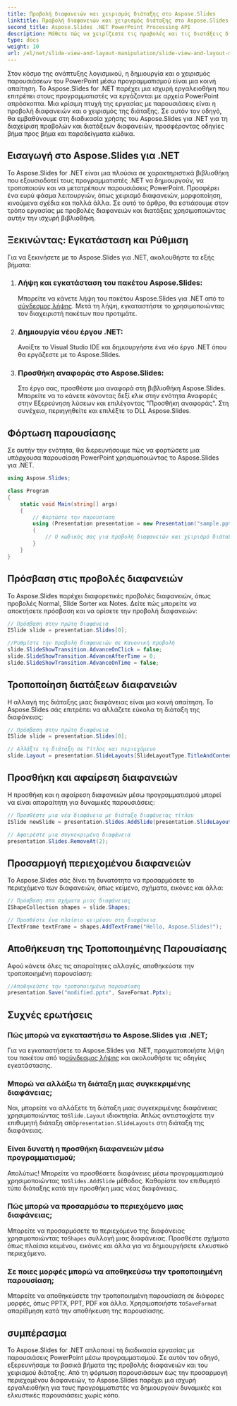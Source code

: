 ```yaml
---
title: Προβολή διαφανειών και χειρισμός διάταξης στο Aspose.Slides
linktitle: Προβολή διαφανειών και χειρισμός διάταξης στο Aspose.Slides
second_title: Aspose.Slides .NET PowerPoint Processing API
description: Μάθετε πώς να χειρίζεστε τις προβολές και τις διατάξεις διαφανειών στο PowerPoint χρησιμοποιώντας το Aspose.Slides για .NET. Οδηγός βήμα προς βήμα με παραδείγματα κώδικα.
type: docs
weight: 10
url: /el/net/slide-view-and-layout-manipulation/slide-view-and-layout-manipulation/
---
```


Στον κόσμο της ανάπτυξης λογισμικού, η δημιουργία και ο χειρισμός παρουσιάσεων του PowerPoint μέσω προγραμματισμού είναι μια κοινή απαίτηση. Το Aspose.Slides for .NET παρέχει μια ισχυρή εργαλειοθήκη που επιτρέπει στους προγραμματιστές να εργάζονται με αρχεία PowerPoint απρόσκοπτα. Μια κρίσιμη πτυχή της εργασίας με παρουσιάσεις είναι η προβολή διαφανειών και ο χειρισμός της διάταξης. Σε αυτόν τον οδηγό, θα εμβαθύνουμε στη διαδικασία χρήσης του Aspose.Slides για .NET για τη διαχείριση προβολών και διατάξεων διαφανειών, προσφέροντας οδηγίες βήμα προς βήμα και παραδείγματα κώδικα.


## Εισαγωγή στο Aspose.Slides για .NET

Το Aspose.Slides for .NET είναι μια πλούσια σε χαρακτηριστικά βιβλιοθήκη που εξουσιοδοτεί τους προγραμματιστές .NET να δημιουργούν, να τροποποιούν και να μετατρέπουν παρουσιάσεις PowerPoint. Προσφέρει ένα ευρύ φάσμα λειτουργιών, όπως χειρισμό διαφανειών, μορφοποίηση, κινούμενα σχέδια και πολλά άλλα. Σε αυτό το άρθρο, θα εστιάσουμε στον τρόπο εργασίας με προβολές διαφανειών και διατάξεις χρησιμοποιώντας αυτήν την ισχυρή βιβλιοθήκη.

## Ξεκινώντας: Εγκατάσταση και Ρύθμιση

Για να ξεκινήσετε με το Aspose.Slides για .NET, ακολουθήστε τα εξής βήματα:

1. ### Λήψη και εγκατάσταση του πακέτου Aspose.Slides:
    Μπορείτε να κάνετε λήψη του πακέτου Aspose.Slides για .NET από το[ σύνδεσμος λήψης](https://releases.aspose.com/slides/net/). Μετά τη λήψη, εγκαταστήστε το χρησιμοποιώντας τον διαχειριστή πακέτων που προτιμάτε.

2. ### Δημιουργία νέου έργου .NET:
   Ανοίξτε το Visual Studio IDE και δημιουργήστε ένα νέο έργο .NET όπου θα εργάζεστε με το Aspose.Slides.

3. ### Προσθήκη αναφοράς στο Aspose.Slides:
   Στο έργο σας, προσθέστε μια αναφορά στη βιβλιοθήκη Aspose.Slides. Μπορείτε να το κάνετε κάνοντας δεξί κλικ στην ενότητα Αναφορές στην Εξερεύνηση λύσεων και επιλέγοντας "Προσθήκη αναφοράς". Στη συνέχεια, περιηγηθείτε και επιλέξτε το DLL Aspose.Slides.

## Φόρτωση παρουσίασης

Σε αυτήν την ενότητα, θα διερευνήσουμε πώς να φορτώσετε μια υπάρχουσα παρουσίαση PowerPoint χρησιμοποιώντας το Aspose.Slides για .NET.

```csharp
using Aspose.Slides;

class Program
{
    static void Main(string[] args)
    {
        // Φορτώστε την παρουσίαση
        using (Presentation presentation = new Presentation("sample.pptx"))
        {
            // Ο κωδικός σας για προβολή διαφανειών και χειρισμό διάταξης θα πάει εδώ
        }
    }
}
```

## Πρόσβαση στις προβολές διαφανειών

Το Aspose.Slides παρέχει διαφορετικές προβολές διαφανειών, όπως προβολές Normal, Slide Sorter και Notes. Δείτε πώς μπορείτε να αποκτήσετε πρόσβαση και να ορίσετε την προβολή διαφανειών:

```csharp
// Πρόσβαση στην πρώτη διαφάνεια
ISlide slide = presentation.Slides[0];

//Ρυθμίστε την προβολή διαφανειών σε Κανονική προβολή
slide.SlideShowTransition.AdvanceOnClick = false;
slide.SlideShowTransition.AdvanceAfterTime = 0;
slide.SlideShowTransition.AdvanceOnTime = false;
```

## Τροποποίηση διατάξεων διαφανειών

Η αλλαγή της διάταξης μιας διαφάνειας είναι μια κοινή απαίτηση. Το Aspose.Slides σάς επιτρέπει να αλλάζετε εύκολα τη διάταξη της διαφάνειας:

```csharp
// Πρόσβαση στην πρώτη διαφάνεια
ISlide slide = presentation.Slides[0];

// Αλλάξτε τη διάταξη σε Τίτλος και περιεχόμενο
slide.Layout = presentation.SlideLayouts[SlideLayoutType.TitleAndContent];
```

## Προσθήκη και αφαίρεση διαφανειών

Η προσθήκη και η αφαίρεση διαφανειών μέσω προγραμματισμού μπορεί να είναι απαραίτητη για δυναμικές παρουσιάσεις:

```csharp
// Προσθέστε μια νέα διαφάνεια με διάταξη διαφάνειας τίτλου
ISlide newSlide = presentation.Slides.AddSlide(presentation.SlideLayouts[SlideLayoutType.TitleSlide]);

// Αφαιρέστε μια συγκεκριμένη διαφάνεια
presentation.Slides.RemoveAt(2);
```

## Προσαρμογή περιεχομένου διαφανειών

Το Aspose.Slides σάς δίνει τη δυνατότητα να προσαρμόσετε το περιεχόμενο των διαφανειών, όπως κείμενο, σχήματα, εικόνες και άλλα:

```csharp
// Πρόσβαση στα σχήματα μιας διαφάνειας
IShapeCollection shapes = slide.Shapes;

// Προσθέστε ένα πλαίσιο κειμένου στη διαφάνεια
ITextFrame textFrame = shapes.AddTextFrame("Hello, Aspose.Slides!");
```

## Αποθήκευση της Τροποποιημένης Παρουσίασης

Αφού κάνετε όλες τις απαραίτητες αλλαγές, αποθηκεύστε την τροποποιημένη παρουσίαση:

```csharp
//Αποθηκεύστε την τροποποιημένη παρουσίαση
presentation.Save("modified.pptx", SaveFormat.Pptx);
```

## Συχνές ερωτήσεις

### Πώς μπορώ να εγκαταστήσω το Aspose.Slides για .NET;

 Για να εγκαταστήσετε το Aspose.Slides για .NET, πραγματοποιήστε λήψη του πακέτου από το[σύνδεσμος λήψης](https://releases.aspose.com/slides/net/) και ακολουθήστε τις οδηγίες εγκατάστασης.

### Μπορώ να αλλάξω τη διάταξη μιας συγκεκριμένης διαφάνειας;

 Ναι, μπορείτε να αλλάξετε τη διάταξη μιας συγκεκριμένης διαφάνειας χρησιμοποιώντας το`Slide.Layout` ιδιοκτησία. Απλώς αντιστοιχίστε την επιθυμητή διάταξη από`presentation.SlideLayouts` στη διάταξη της διαφάνειας.

### Είναι δυνατή η προσθήκη διαφανειών μέσω προγραμματισμού;

 Απολύτως! Μπορείτε να προσθέσετε διαφάνειες μέσω προγραμματισμού χρησιμοποιώντας το`Slides.AddSlide` μέθοδος. Καθορίστε τον επιθυμητό τύπο διάταξης κατά την προσθήκη μιας νέας διαφάνειας.

### Πώς μπορώ να προσαρμόσω το περιεχόμενο μιας διαφάνειας;

 Μπορείτε να προσαρμόσετε το περιεχόμενο της διαφάνειας χρησιμοποιώντας το`Shapes` συλλογή μιας διαφάνειας. Προσθέστε σχήματα όπως πλαίσια κειμένου, εικόνες και άλλα για να δημιουργήσετε ελκυστικό περιεχόμενο.

### Σε ποιες μορφές μπορώ να αποθηκεύσω την τροποποιημένη παρουσίαση;

 Μπορείτε να αποθηκεύσετε την τροποποιημένη παρουσίαση σε διάφορες μορφές, όπως PPTX, PPT, PDF και άλλα. Χρησιμοποιήστε το`SaveFormat` απαρίθμηση κατά την αποθήκευση της παρουσίασης.

## συμπέρασμα

Το Aspose.Slides for .NET απλοποιεί τη διαδικασία εργασίας με παρουσιάσεις PowerPoint μέσω προγραμματισμού. Σε αυτόν τον οδηγό, εξερευνήσαμε τα βασικά βήματα της προβολής διαφανειών και του χειρισμού διάταξης. Από τη φόρτωση παρουσιάσεων έως την προσαρμογή περιεχομένου διαφανειών, το Aspose.Slides παρέχει μια ισχυρή εργαλειοθήκη για τους προγραμματιστές να δημιουργούν δυναμικές και ελκυστικές παρουσιάσεις χωρίς κόπο.
